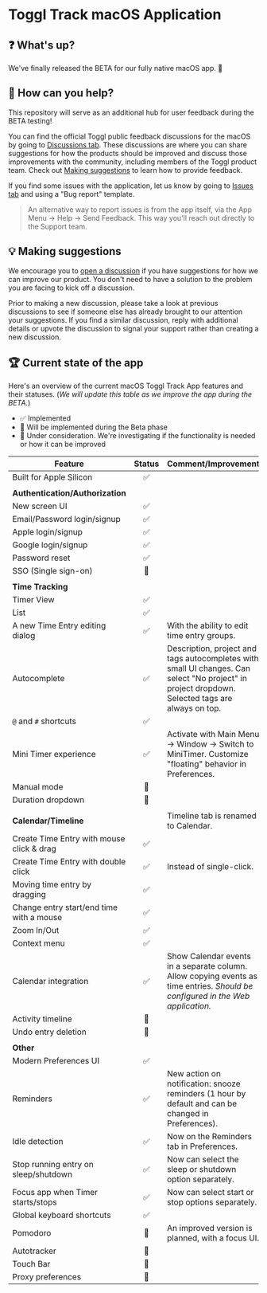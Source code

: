 # Toggl Track macOS Application

## ❓ What's up?

We've finally released the BETA for our fully native macOS app. 🎉 

## 🧰 How can you help?

This repository will serve as an additional hub for user feedback during the BETA testing!

You can find the official Toggl public feedback discussions for the macOS by going to [Discussions tab](https://github.com/toggl/track-macos-feedback/discussions). These discussions are where you can share suggestions for how the products should be improved and discuss those improvements with the community, including members of the Toggl product team. Check out [Making suggestions](#-making-suggestions) to learn how to provide feedback.

If you find some issues with the application, let us know by going to [Issues tab](https://github.com/toggl/track-macos-feedback/issues) and using a "Bug report" template.

> An alternative way to report issues is from the app itself, via the App Menu -> Help -> Send Feedback. This way you'll reach out directly to the Support team.

## 💡 Making suggestions

We encourage you to [open a discussion](https://github.com/toggl/track-macos-feedback/discussions) if you have suggestions for how we can improve our product. You don't need to have a solution to the problem you are facing to kick off a discussion.

Prior to making a new discussion, please take a look at previous discussions to see if someone else has already brought to our attention your suggestions. If you find a similar discussion, reply with additional details or upvote the discussion to signal your support rather than creating a new discussion.

## 🏆 Current state of the app

Here's an overview of the current macOS Toggl Track App features and their statuses. 
(_We will update this table as we improve the app during the BETA._)

* ✅ Implemented
* 🚧 Will be implemented during the Beta phase
* 🔬 Under consideration. We're investigating if the functionality is needed or how it can be improved

| Feature | Status | Comment/Improvement |
| - | :-: | - |
| Built for Apple Silicon | ✅ | |
| | | |
| **Authentication/Authorization** | | |
| New screen UI | ✅ | |
| Email/Password login/signup | ✅ | |
| Apple login/signup | ✅ | |
| Google login/signup | ✅ | |
| Password reset | ✅ | |
| SSO (Single sign-on) | 🔬 | |
| | | |
| **Time Tracking** | | |
| Timer View | ✅ | |
| List | ✅ | |
| A new Time Entry editing dialog | ✅ | With the ability to edit time entry groups. |
| Autocomplete | ✅ | Description, project and tags autocompletes with small UI changes. Can select "No project" in project dropdown. Selected tags are always on top. |
| `@` and `#` shortcuts | ✅ | |
| Mini Timer experience | ✅ | Activate with Main Menu -> Window -> Switch to MiniTimer. Customize "floating" behavior in Preferences. |
| Manual mode | 🚧 | |
| Duration dropdown | 🚧 | |
| | | |
| **Calendar/Timeline** | | Timeline tab is renamed to Calendar. |
| Create Time Entry with mouse click & drag | ✅ | |
| Create Time Entry with double click | ✅ | Instead of single-click. |
| Moving time entry by dragging | ✅ | |
| Change entry start/end time with a mouse | ✅ | |
| Zoom In/Out | ✅ | |
| Context menu | ✅ | |
| Calendar integration | ✅ | Show Calendar events in a separate column. Allow copying events as time entries. _Should be configured in the Web application._ |
| Activity timeline | 🚧 | |
| Undo entry deletion | 🚧 | |
| | | |
| **Other** | | |
| Modern Preferences UI | ✅ | |
| Reminders | ✅ | New action on notification: snooze reminders (1 hour by default and can be changed in Preferences). |
| Idle detection | ✅ | Now on the Reminders tab in Preferences. |
| Stop running entry on sleep/shutdown | ✅ | Now can select the sleep or shutdown option separately. |
| Focus app when Timer starts/stops | ✅ | Now can select start or stop options separately. |
| Global keyboard shortcuts | ✅ | |
| Pomodoro | 🚧 | An improved version is planned, with a focus UI. |
| Autotracker | 🔬 | |
| Touch Bar | 🔬 | |
| Proxy preferences | 🔬 | |
